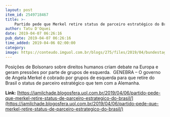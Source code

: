 ```yaml
---
layout: post
item_id: 2549718467
title: >-
    Partido pede que Merkel retire status de parceiro estratégico do Brasil
author: Tatu D'Oquei
date: 2019-04-07 06:26:16
pub_date: 2019-04-07 06:26:16
time_added: 2019-04-06 02:00:00
category: 
image: https://conteudo.imguol.com.br/blogs/275/files/2019/04/bundestag-615x300.jpg
---
```


Posições de Bolsonaro sobre direitos humanos criam debate na Europa e geram pressões por parte de grupos de esquerda.  GENEBRA – O governo de Angela Merkel é cobrado por grupos de esquerda para que retire do Brasil o status de parceiro estratégico que tem com a Alemanha.

**Link:** [https://jamilchade.blogosfera.uol.com.br/2019/04/06/partido-pede-que-merkel-retire-status-de-parceiro-estrategico-do-brasil/](https://jamilchade.blogosfera.uol.com.br/2019/04/06/partido-pede-que-merkel-retire-status-de-parceiro-estrategico-do-brasil/)

